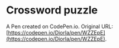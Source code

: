 # Crossword puzzle

A Pen created on CodePen.io. Original URL: [https://codepen.io/Diorla/pen/WZZEpE](https://codepen.io/Diorla/pen/WZZEpE).

